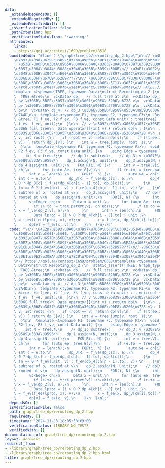 ```yaml
---
data:
  _extendedDependsOn: []
  _extendedRequiredBy: []
  _extendedVerifiedWith: []
  _isVerificationFailed: false
  _pathExtension: hpp
  _verificationStatusIcon: ':warning:'
  attributes:
    links:
    - https://qoj.ac/contest/1699/problem/8518
  bundledCode: "#line 1 \"graph/tree_dp/rerooting_dp_2.hpp\"\n\n// \u4E2D\u9593\u8A08\
    \u7B97\u7D50\u679C\u3092\u5168\u90E8\u30E1\u30E2\u30EA\u306B\u6301\u3063\u3066\
    , \u53EF\u80FD\u306A\u9650\u308A\u540C\u3058\u8A08\u7B97\u3092\u8907\u6570\u56DE\
    \u3057\u306A\u3044\u3088\u3046\u306B\u3059\u308B\n// \u30E1\u30E2\u30EA\u306F\u5897\
    \u3048\u308B\u304C\u4E00\u5EA6\u306E\u8A08\u7B97\u304C\u91CD\u3044\u5834\u5408\
    \u306B\u306F\u6709\u52B9?????\n// \u6C38\u7D9A\u30C7\u30FC\u30BF\u69CB\u9020\u306E\
    \u30DE\u30FC\u30B8\u306E\u3068\u304D\u306B\u5C11\u3057\u30E1\u30E2\u30EA\u304C\
    \u7BC0\u7D04\u3067\u304D\u305F\u304C\u308F\u305A\u304B\n// https://qoj.ac/contest/1699/problem/8518\n\
    template <typename TREE, typename Data>\nstruct Rerooting_dp_2 {\n  static_assert(!TREE::Graph_type::is_directed);\n\
    \  TREE &tree;\n  vc<Data> dp;   // full tree at v\n  vc<Data> dp_1; // \u8FBA\
    \ pv \u306B\u5BFE\u3057\u3066\u3001\u90E8\u5206\u6728 v\n  vc<Data> dp_2; // \u8FBA\
    \ pv \u306B\u5BFE\u3057\u3066\u3001\u90E8\u5206\u6728 p\n  vc<Data> dp_3; // rootless\
    \ pv\n  vc<Data> dp_4; // dp_3 \u306E\u5DE6\u9589\u533A\u9593\u3067\u306E\u7D2F\
    \u7A4D\n\n  template <typename F1, typename F2, typename F3>\n  Rerooting_dp_2(TREE\
    \ &tree, F1 f_ee, F2 f_ev, F3 f_ve, const Data unit) : tree(tree) {\n    build(f_ee,\
    \ f_ev, f_ve, unit);\n  }\n\n  // v \u3092\u6839\u3068\u3057\u305F\u3068\u304D\
    \u306E full tree\n  Data operator[](int v) { return dp[v]; }\n\n  // root \u3092\
    \u6839\u3068\u3057\u305F\u3068\u304D\u306E\u90E8\u5206\u6728 v\n  Data get(int\
    \ v, int root) {\n    if (root == v) return dp[v];\n    if (!tree.in_subtree(root,\
    \ v)) { return dp_1[v]; }\n    int w = tree.jump(v, root, 1);\n    return dp_2[w];\n\
    \  }\n\n  template <typename F1, typename F2, typename F3>\n  void build(F1 f_ee,\
    \ F2 f_ev, F3 f_ve, const Data unit) {\n    using Edge = typename TREE::Graph_type::edge_type;\n\
    \    int N = tree.N;\n    // dp_1: subtree\n    // dp_3: v \u307E\u3067\u306E\u5DE6\
    \u9589\u533A\u9593\n    dp_1.assign(N, unit);\n    dp_3.assign(N, unit);\n   \
    \ dp_4.assign(N, unit);\n    FOR_R(i, N) {\n      int v = tree.V[i];\n      vc<Edge>\
    \ ch;\n      for (auto &e: tree.G[v])\n        if (e.to != tree.parent[v]) ch.eb(e);\n\
    \      int n = len(ch);\n      FOR(i, n) {\n        auto &e = ch[i];\n       \
    \ int c = e.to;\n        dp_3[c] = f_ve(dp_1[c], e);\n        dp_4[c] = (i ==\
    \ 0 ? dp_3[c] : f_ee(dp_4[ch[i - 1].to], dp_3[c]));\n      }\n      dp_1[v] =\
    \ (n == 0 ? f_ev(unit, v) : f_ev(dp_4[ch[n - 1].to], v));\n    }\n\n    // dp2[v]:\
    \ subtree of p, rooted at v\n    dp_2.assign(N, unit);\n    // dp[v]: fulltree,\
    \ rooted at v\n    dp.assign(N, unit);\n    FOR(i, N) {\n      int v = tree.V[i];\n\
    \      vc<Edge> ch;\n      Data x = unit;\n      for (auto &e: tree.G[v]) {\n\
    \        if (e.to != tree.parent[v]) ch.eb(e);\n        if (e.to == tree.parent[v])\
    \ x = f_ve(dp_2[v], e);\n      }\n      int n = len(ch);\n      FOR_R(i, n) {\n\
    \        Data lprod = (i > 0 ? dp_4[ch[i - 1].to] : unit);\n        dp_2[ch[i].to]\
    \ = f_ev(f_ee(lprod, x), v);\n        x = f_ee(x, dp_3[ch[i].to]);\n      }\n\
    \      dp[v] = f_ev(x, v);\n    }\n  }\n};\n"
  code: "\n// \u4E2D\u9593\u8A08\u7B97\u7D50\u679C\u3092\u5168\u90E8\u30E1\u30E2\u30EA\
    \u306B\u6301\u3063\u3066, \u53EF\u80FD\u306A\u9650\u308A\u540C\u3058\u8A08\u7B97\
    \u3092\u8907\u6570\u56DE\u3057\u306A\u3044\u3088\u3046\u306B\u3059\u308B\n// \u30E1\
    \u30E2\u30EA\u306F\u5897\u3048\u308B\u304C\u4E00\u5EA6\u306E\u8A08\u7B97\u304C\
    \u91CD\u3044\u5834\u5408\u306B\u306F\u6709\u52B9?????\n// \u6C38\u7D9A\u30C7\u30FC\
    \u30BF\u69CB\u9020\u306E\u30DE\u30FC\u30B8\u306E\u3068\u304D\u306B\u5C11\u3057\
    \u30E1\u30E2\u30EA\u304C\u7BC0\u7D04\u3067\u304D\u305F\u304C\u308F\u305A\u304B\
    \n// https://qoj.ac/contest/1699/problem/8518\ntemplate <typename TREE, typename\
    \ Data>\nstruct Rerooting_dp_2 {\n  static_assert(!TREE::Graph_type::is_directed);\n\
    \  TREE &tree;\n  vc<Data> dp;   // full tree at v\n  vc<Data> dp_1; // \u8FBA\
    \ pv \u306B\u5BFE\u3057\u3066\u3001\u90E8\u5206\u6728 v\n  vc<Data> dp_2; // \u8FBA\
    \ pv \u306B\u5BFE\u3057\u3066\u3001\u90E8\u5206\u6728 p\n  vc<Data> dp_3; // rootless\
    \ pv\n  vc<Data> dp_4; // dp_3 \u306E\u5DE6\u9589\u533A\u9593\u3067\u306E\u7D2F\
    \u7A4D\n\n  template <typename F1, typename F2, typename F3>\n  Rerooting_dp_2(TREE\
    \ &tree, F1 f_ee, F2 f_ev, F3 f_ve, const Data unit) : tree(tree) {\n    build(f_ee,\
    \ f_ev, f_ve, unit);\n  }\n\n  // v \u3092\u6839\u3068\u3057\u305F\u3068\u304D\
    \u306E full tree\n  Data operator[](int v) { return dp[v]; }\n\n  // root \u3092\
    \u6839\u3068\u3057\u305F\u3068\u304D\u306E\u90E8\u5206\u6728 v\n  Data get(int\
    \ v, int root) {\n    if (root == v) return dp[v];\n    if (!tree.in_subtree(root,\
    \ v)) { return dp_1[v]; }\n    int w = tree.jump(v, root, 1);\n    return dp_2[w];\n\
    \  }\n\n  template <typename F1, typename F2, typename F3>\n  void build(F1 f_ee,\
    \ F2 f_ev, F3 f_ve, const Data unit) {\n    using Edge = typename TREE::Graph_type::edge_type;\n\
    \    int N = tree.N;\n    // dp_1: subtree\n    // dp_3: v \u307E\u3067\u306E\u5DE6\
    \u9589\u533A\u9593\n    dp_1.assign(N, unit);\n    dp_3.assign(N, unit);\n   \
    \ dp_4.assign(N, unit);\n    FOR_R(i, N) {\n      int v = tree.V[i];\n      vc<Edge>\
    \ ch;\n      for (auto &e: tree.G[v])\n        if (e.to != tree.parent[v]) ch.eb(e);\n\
    \      int n = len(ch);\n      FOR(i, n) {\n        auto &e = ch[i];\n       \
    \ int c = e.to;\n        dp_3[c] = f_ve(dp_1[c], e);\n        dp_4[c] = (i ==\
    \ 0 ? dp_3[c] : f_ee(dp_4[ch[i - 1].to], dp_3[c]));\n      }\n      dp_1[v] =\
    \ (n == 0 ? f_ev(unit, v) : f_ev(dp_4[ch[n - 1].to], v));\n    }\n\n    // dp2[v]:\
    \ subtree of p, rooted at v\n    dp_2.assign(N, unit);\n    // dp[v]: fulltree,\
    \ rooted at v\n    dp.assign(N, unit);\n    FOR(i, N) {\n      int v = tree.V[i];\n\
    \      vc<Edge> ch;\n      Data x = unit;\n      for (auto &e: tree.G[v]) {\n\
    \        if (e.to != tree.parent[v]) ch.eb(e);\n        if (e.to == tree.parent[v])\
    \ x = f_ve(dp_2[v], e);\n      }\n      int n = len(ch);\n      FOR_R(i, n) {\n\
    \        Data lprod = (i > 0 ? dp_4[ch[i - 1].to] : unit);\n        dp_2[ch[i].to]\
    \ = f_ev(f_ee(lprod, x), v);\n        x = f_ee(x, dp_3[ch[i].to]);\n      }\n\
    \      dp[v] = f_ev(x, v);\n    }\n  }\n};"
  dependsOn: []
  isVerificationFile: false
  path: graph/tree_dp/rerooting_dp_2.hpp
  requiredBy: []
  timestamp: '2024-11-13 18:05:58+09:00'
  verificationStatus: LIBRARY_NO_TESTS
  verifiedWith: []
documentation_of: graph/tree_dp/rerooting_dp_2.hpp
layout: document
redirect_from:
- /library/graph/tree_dp/rerooting_dp_2.hpp
- /library/graph/tree_dp/rerooting_dp_2.hpp.html
title: graph/tree_dp/rerooting_dp_2.hpp
---
```


